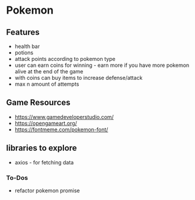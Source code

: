 # Pokemon 


## Features 
* health bar 
* potions 
* attack points according to pokemon type 
* user can earn coins for winning - earn more if you have more pokemon alive at the end of the game 
* with coins can buy items to increase defense/attack 
* max n amount of attempts


## Game Resources 

* https://www.gamedeveloperstudio.com/
* https://opengameart.org/
* https://fontmeme.com/pokemon-font/


## libraries to explore
* axios - for fetching data 


### To-Dos
* refactor pokemon promise 